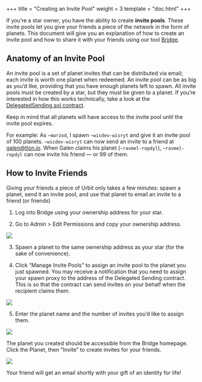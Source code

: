 +++
title = "Creating an Invite Pool"
weight = 3
template = "doc.html"
+++

If you’re a star owner, you have the ability to create **invite pools**. These invite pools let you give your friends a piece of the network in the form of planets. This document will give you an explanation of how to create an invite pool and how to share it with your friends using our tool [Bridge](bridge.urbit.org).

## Anatomy of an Invite Pool

An invite pool is a set of planet invites that can be distributed via email; each invite is worth one planet when redeemed. An invite pool can be as big as you’d like, providing that you have enough planets left to spawn. All invite pools must be created by a star, but they must be given to a planet. If you’re interested in how this works technically, take a look at the [DelegatedSending.sol contract](https://github.com/urbit/azimuth/blob/master/contracts/DelegatedSending.sol).

Keep in mind that all planets will have access to the invite pool until the invite pool expires.

For example: As `~marzod`, I spawn `~wicdev-wisryt` and give it an invite pool of 100 planets. `~wicdev-wisryt` can now send an invite to a friend at galen@tlon.io. When Galen claims his planet (`~ravmel-ropdyl`), `~ravmel-ropdyl` can now invite his friend — or 99 of them.

## How to Invite Friends

Giving your friends a piece of Urbit only takes a few minutes: spawn a planet, send it an invite pool, and use that planet to email an invite to a friend (or friends)

1. Log into Bridge using your ownership address for your star.

2. Go to Admin > Edit Permissions and copy your ownership address.

![](https://storage.cloud.google.com/media.urbit.org/docs/invite-pool/browser-settings.png)

3. Spawn a planet to the same ownership address as your star (for the sake of convenience).

4. Click “Manage Invite Pools” to assign an invite pool to the planet you just spawned. You may receive a notification that you need to assign your spawn proxy to the address of the Delegated Sending contract. This is so that the contract can send invites on your behalf when the recipient claims them.

![](https://storage.cloud.google.com/media.urbit.org/docs/invite-pool/browser-point.png)

5. Enter the planet name and the number of invites you’d like to assign them.

![](https://storage.cloud.google.com/media.urbit.org/docs/invite-pool/browser-create-pool.png)  

The planet you created should be accessible from the Bridge homepage. Click the Planet, then “Invite” to create invites for your friends.

![](https://storage.cloud.google.com/media.urbit.org/docs/invite-pool/browser-invite.png)

Your friend will get an email shortly with your gift of an identity for life!
